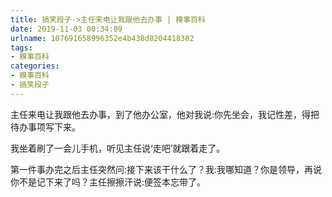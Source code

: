 ```yaml
---
title: 搞笑段子->主任来电让我跟他去办事 | 糗事百科
date: 2019-11-03 00:34:09
urlname: 107691658996352e4b438d8204418302
tags: 
- 糗事百科
categories:
- 糗事百科
- 搞笑段子
---
```

主任来电让我跟他去办事，到了他办公室，他对我说:你先坐会，我记性差，得把待办事项写下来。

我坐着刷了一会儿手机，听见主任说‘走吧’就跟着走了。

第一件事办完之后主任突然问:接下来该干什么了？我:我哪知道？你是领导，再说你不是记下来了吗？主任擦擦汗说:便签本忘带了。


